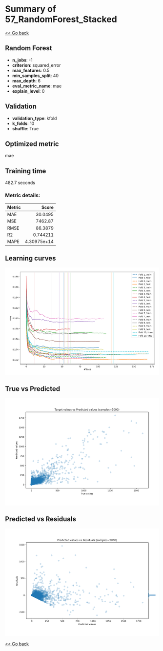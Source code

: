 # Summary of 57_RandomForest_Stacked

[<< Go back](../README.md)


## Random Forest
- **n_jobs**: -1
- **criterion**: squared_error
- **max_features**: 0.5
- **min_samples_split**: 40
- **max_depth**: 6
- **eval_metric_name**: mae
- **explain_level**: 0

## Validation
 - **validation_type**: kfold
 - **k_folds**: 10
 - **shuffle**: True

## Optimized metric
mae

## Training time

482.7 seconds

### Metric details:
| Metric   |          Score |
|:---------|---------------:|
| MAE      |   30.0495      |
| MSE      | 7462.87        |
| RMSE     |   86.3879      |
| R2       |    0.744211    |
| MAPE     |    4.30975e+14 |



## Learning curves
![Learning curves](learning_curves.png)
## True vs Predicted

![True vs Predicted](true_vs_predicted.png)


## Predicted vs Residuals

![Predicted vs Residuals](predicted_vs_residuals.png)



[<< Go back](../README.md)
